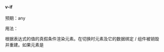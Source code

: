 #### v-if

预期：any

用法：

根据表达式的值的真假条件渲染元素。在切换时元素及它的数据绑定 / 组件被销毁并重建。如果元素是 <template> ，将提出它的内容作为条件块。当条件变化时该指令触发过渡效果。

等号后的值应该会被自动转换为Boolean值，可以是函数返回值等。

#### v-show
另一个用于根据条件展示元素的选项是 v-show 指令。用法大致一样：

```html
<h1 v-show="ok">Hello!</h1>
```

不同的是带有 v-show 的元素始终会被渲染并保留在 DOM 中。v-show 只是简单地切换元素的 CSS 属性 display。

注意，v-show 不支持 <template> 元素，也不支持 v-else。

#### v-else

不需要表达式

限制：前一兄弟元素必须有 v-if 或 v-else-if。

用法：

为 v-if 或者 v-else-if 添加“else 块”。

```html
<div v-if="Math.random() > 0.5">
  Now you see me
</div>
<div v-else>
  Now you don't
</div>
```

#### v-else-if

类型：any

限制：前一兄弟元素必须有 v-if 或 v-else-if。

用法：

表示 v-if 的 “else if 块”。可以链式调用。

```html
<div v-if="type === 'A'">
  A
</div>
<div v-else-if="type === 'B'">
  B
</div>
<div v-else-if="type === 'C'">
  C
</div>
<div v-else>
  Not A/B/C
</div>
```

#### v-for

预期：Array | Object | number | string

用法：

基于源数据多次渲染元素或模板块。此指令之值，必须使用特定语法 alias in expression ，为当前遍历的元素提供别名：

```html
<div v-for="item in items">
  {{ item.text }}
</div>
```

另外也可以为数组索引指定别名 (或者用于对象的键)：

```html
<div v-for="(item, index) in items"></div>
<div v-for="(val, key) in object"></div>
<div v-for="(val, key, index) in object"></div>
```

v-for 默认行为试着不改变整体，而是替换元素。迫使其重新排序的元素，你需要提供一个 key 的特殊属性：

```html
<div v-for="item in items" :key="item.id">
  {{ item.text }}
</div>
```

#### v-on
缩写：@

预期：Function | Inline Statement | Object

参数：event

修饰符：

.stop - 调用 event.stopPropagation()。
.prevent - 调用 event.preventDefault()。
.capture - 添加事件侦听器时使用 capture 模式。
.self - 只当事件是从侦听器绑定的元素本身触发时才触发回调。
.{keyCode | keyAlias} - 只当事件是从特定键触发时才触发回调。
.native - 监听组件根元素的原生事件。
.once - 只触发一次回调。
.left - (2.2.0) 只当点击鼠标左键时触发。
.right - (2.2.0) 只当点击鼠标右键时触发。
.middle - (2.2.0) 只当点击鼠标中键时触发。
.passive - (2.3.0) 以 { passive: true } 模式添加侦听器
用法：

绑定事件监听器。事件类型由参数指定。表达式可以是一个方法的名字或一个内联语句，如果没有修饰符也可以省略。

从 2.4.0 开始，v-on 同样支持不带参数绑定一个事件/监听器键值对的对象。注意当使用对象语法时，是不支持任何修饰器的。

用在普通元素上时，只能监听 原生 DOM 事件。用在自定义元素组件上时，也可以监听子组件触发的自定义事件。

在监听原生 DOM 事件时，方法以事件为唯一的参数。如果使用内联语句，语句可以访问一个 $event 属性：v-on:click="handle('ok', $event)"。

示例：

```html
<!-- 方法处理器 -->
<button v-on:click="doThis"></button>

<!-- 对象语法 (2.4.0+) -->
<button v-on="{ mousedown: doThis, mouseup: doThat }"></button>

<!-- 内联语句 -->
<button v-on:click="doThat('hello', $event)"></button>

<!-- 缩写 -->
<button @click="doThis"></button>

<!-- 停止冒泡 -->
<button @click.stop="doThis"></button>

<!-- 阻止默认行为 -->
<button @click.prevent="doThis"></button>

<!-- 阻止默认行为，没有表达式 -->
<form @submit.prevent></form>

<!--  串联修饰符 -->
<button @click.stop.prevent="doThis"></button>

<!-- 键修饰符，键别名 -->
<input @keyup.enter="onEnter">

<!-- 键修饰符，键代码 -->
<input @keyup.13="onEnter">

<!-- 点击回调只会触发一次 -->
<button v-on:click.once="doThis"></button>
在子组件上监听自定义事件 (当子组件触发“my-event”时将调用事件处理器)：

<my-component @my-event="handleThis"></my-component>

<!-- 内联语句 -->
<my-component @my-event="handleThis(123, $event)"></my-component>

<!-- 组件中的原生事件 -->
<my-component @click.native="onClick"></my-component>
```

#### v-once

不需要表达式，直接将v-once写在开始标签里边。在第一次渲染（通常是打开页面）后，标签中的内容将会作为静态页面，即使是data中的数据，也不会在改变，类似于被vue的数据双向绑定的选择器忽略。

详细：

只渲染元素和组件一次。随后的重新渲染，元素/组件及其所有的子节点将被视为静态内容并跳过。这可以用于优化更新性能。

```html
<!-- 单个元素 -->
<span v-once>This will never change: {{msg}}</span>
<!-- 有子元素 -->
<div v-once>
  <h1>comment</h1>
  <p>{{msg}}</p>
</div>
<!-- 组件 -->
<my-component v-once :comment="msg"></my-component>
<!-- `v-for` 指令-->
<ul>
  <li v-for="i in list" v-once>{{i}}</li>
</ul>
```

#### v-bind

缩写：:

预期：any (with argument) | Object (without argument)

参数：attrOrProp (optional)

修饰符：

.prop - 被用于绑定 DOM 属性 (property)。(差别在哪里？)
.camel - (2.1.0+) 将 kebab-case 特性名转换为 camelCase. (从 2.1.0 开始支持)
.sync (2.3.0+) 语法糖，会扩展成一个更新父组件绑定值的 v-on 侦听器。

用法：

动态地绑定一个或多个特性，或一个组件 prop 到表达式。

在绑定 class 或 style 特性时，支持其它类型的值，如数组或对象。

在绑定 prop 时，prop 必须在子组件中声明。可以用修饰符指定不同的绑定类型。

没有参数时，可以绑定到一个包含键值对的对象。注意此时 class 和 style 绑定不支持数组和对象。

被绑定的内容本质是作为字符串被处理，可以使用“+”连接字符串，可以使用数组、对象字符串。与此同时,被绑定的属性可在开始标签内自行设置，不会覆盖，即 `:class` 和 `class` 不会覆盖。

示例：

```html
<!-- 绑定一个属性 -->
<img v-bind:src="imageSrc">

<!-- 缩写 -->
<img :src="imageSrc">

<!-- 内联字符串拼接 -->
<img :src="'/path/to/images/' + fileName">

<!-- class 绑定 -->
<div :class="{ red: isRed }"></div>
<div :class="[classA, classB]"></div>
<div :class="[classA, { classB: isB, classC: isC }]">

<!-- style 绑定 -->
<div :style="{ fontSize: size + 'px' }"></div>
<div :style="[styleObjectA, styleObjectB]"></div>

<!-- 绑定一个有属性的对象 -->
<div v-bind="{ id: someProp, 'other-attr': otherProp }"></div>

<!-- 通过 prop 修饰符绑定 DOM 属性 -->
<div v-bind:text-content.prop="text"></div>

<!-- prop 绑定。“prop”必须在 my-component 中声明。-->
<my-component :prop="someThing"></my-component>

<!-- 通过 $props 将父组件的 props 一起传给子组件 -->
<child-component v-bind="$props"></child-component>

<!-- XLink -->
<svg><a :xlink:special="foo"></a></svg>
.camel 修饰符允许在使用 DOM 模板时将 v-bind 属性名称驼峰化，例如 SVG 的 viewBox 属性：

<svg :view-box.camel="viewBox"></svg>
在使用字符串模板或通过 vue-loader/vueify 编译时，无需使用 .camel。
```

#### v-model

预期：随表单控件类型不同而不同。

限制：

```
<input>
<select>
<textarea>
components
```

修饰符：

.lazy - 取代 input 监听 change 事件
.number - 输入字符串转为数字
.trim - 输入首尾空格过滤

用法：

在表单控件或者组件上创建双向绑定。细节请看下面的教程链接。

https://cn.vuejs.org/v2/guide/forms.html

基础用法
你可以用 v-model 指令在表单 <input> 及 <textarea> 元素上创建双向数据绑定。它会根据控件类型自动选取正确的方法来更新元素。尽管有些神奇，但 v-model 本质上不过是语法糖。它负责监听用户的输入事件以更新数据，并对一些极端场景进行一些特殊处理。使用“=”绑定，可以自动区分文本框，单选框，复选框等，可以自动选择获取value还是Boolean值。

v-model 会忽略所有表单元素的 value、checked、selected 特性的初始值而总是将 Vue 实例的数据作为数据来源。你应该通过 JavaScript 在组件的 data 选项中声明初始值。

对于需要使用输入法 (如中文、日文、韩文等) 的语言，你会发现 v-model 不会在输入法组合文字过程中得到更新。如果你也想处理这个过程，请使用 input 事件。即监听输入过程时，不会在输入未完成时同步。